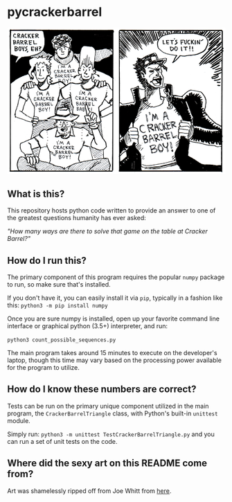# pycrackerbarrel

![cracker barrel boys](https://github.com/deloachcd/pycrackerbarrel/blob/master/images/cracker_barrel_boys.png?raw=tru://raw.githubusercontent.com/deloachcd/pycrackerbarrel/master/images/cracker_barrel_boys.png)

## What is this?
This repository hosts python code written to provide an answer
to one of the greatest questions humanity has ever asked:

*"How many ways are there to solve that game on the table at Cracker Barrel?"*

## How do I run this?
The primary component of this program requires the popular `numpy` package to
run, so make sure that's installed.

If you don't have it, you can easily install it via `pip`,
typically in a fashion like this:
`python3 -m pip install numpy`

Once you are sure numpy is installed, open up your favorite command line
interface or graphical python (3.5+) interpreter, and run:

`python3 count_possible_sequences.py`

The main program takes around 15 minutes to execute on the developer's laptop,
though this time may vary based on the processing power available for the
program to utilize.

## How do I know these numbers are correct?
Tests can be run on the primary unique component utilized in the main program,
the `CrackerBarrelTriangle` class, with Python's built-in `unittest` module.

Simply run:
`python3 -m unittest TestCrackerBarrelTriangle.py`
and you can run a set of unit tests on the code.

## Where did the sexy art on this README come from?
Art was shamelessly ripped off from Joe Whitt from
[here](http://obligatorymorningfart.tumblr.com/image/144269156464).

